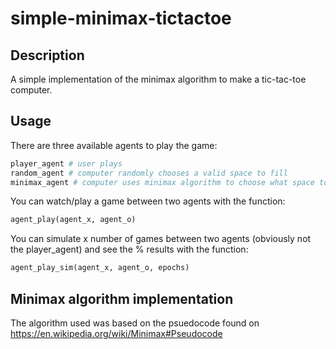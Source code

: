 # simple-minimax-tictactoe
## Description
A simple implementation of the minimax algorithm to make a tic-tac-toe computer.

##  Usage
There are three available agents to play the game:
```python
player_agent # user plays
random_agent # computer randomly chooses a valid space to fill
minimax_agent # computer uses minimax algorithm to choose what space to fill
```
You can watch/play a game between two agents with the function:
```python
agent_play(agent_x, agent_o)
```
You can simulate x number of games between two agents (obviously not the player_agent) and see the % results with the function:
```python 
agent_play_sim(agent_x, agent_o, epochs)
```

## Minimax algorithm implementation
The algorithm used was based on the psuedocode found on https://en.wikipedia.org/wiki/Minimax#Pseudocode

